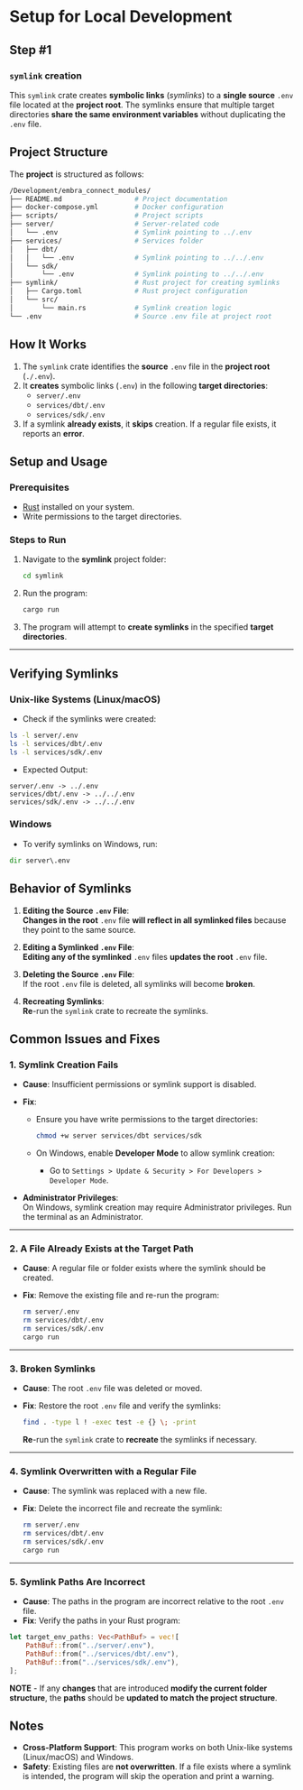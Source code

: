 # Setup for Local Development
## Step #1
### `symlink` creation

This `symlink` crate creates **symbolic links** (*symlinks*) to a **single source** `.env` file located at the **project root**. The symlinks ensure that multiple target directories **share the same environment variables** without duplicating the `.env` file.

## Project Structure

The **project** is structured as follows:

```sh
/Development/embra_connect_modules/
├── README.md                  # Project documentation
├── docker-compose.yml         # Docker configuration
├── scripts/                   # Project scripts
├── server/                    # Server-related code
│   └── .env                   # Symlink pointing to ../.env
├── services/                  # Services folder
│   ├── dbt/
│   │   └── .env               # Symlink pointing to ../../.env
│   └── sdk/
│       └── .env               # Symlink pointing to ../../.env
├── symlink/                   # Rust project for creating symlinks
│   ├── Cargo.toml             # Rust project configuration
│   └── src/
│       └── main.rs            # Symlink creation logic
└── .env                       # Source .env file at project root
```

## How It Works

1.  The `symlink` crate identifies the **source** `.env` file in the **project root** (`./.env`).
2.  It **creates** symbolic links (`.env`) in the following **target directories**:
    -   `server/.env`
    -   `services/dbt/.env`
    -   `services/sdk/.env`
3.  If a symlink **already exists**, it **skips** creation. If a regular file exists, it reports an **error**.


## Setup and Usage
### Prerequisites

-   [Rust](https://www.rust-lang.org/) installed on your system.
-   Write permissions to the target directories.

### Steps to Run

1.  Navigate to the **symlink** project folder:
    
    ```bash
    cd symlink
    ```
    
2.  Run the program:
    
    ```bash
    cargo run
    ```
    
3.  The program will attempt to **create symlinks** in the specified **target directories**.
    
----------

## Verifying Symlinks

### Unix-like Systems (Linux/macOS)

* Check if the symlinks were created:

```bash
ls -l server/.env
ls -l services/dbt/.env
ls -l services/sdk/.env
```

* Expected Output:

```plaintext
server/.env -> ../.env
services/dbt/.env -> ../../.env
services/sdk/.env -> ../../.env

```

### Windows

* To verify symlinks on Windows, run:

```cmd
dir server\.env
```

## Behavior of Symlinks

1.  **Editing the Source `.env` File**:  
    **Changes in the root** `.env` file **will reflect in all symlinked files** because they point to the same source.
    
2.  **Editing a Symlinked `.env` File**:  
    **Editing any of the symlinked** `.env` files **updates the root** `.env` file.
    
3.  **Deleting the Source `.env` File**:  
    If the root `.env` file is deleted, all symlinks will become **broken**.
    
4.  **Recreating Symlinks**:  
    **Re**-run the `symlink` crate to recreate the symlinks.
    


## Common Issues and Fixes

### 1. **Symlink Creation Fails**

-   **Cause**: Insufficient permissions or symlink support is disabled.
    
-   **Fix**:
    
    -   Ensure you have write permissions to the target directories:
        
        ```bash
        chmod +w server services/dbt services/sdk
        ```
        
    -   On Windows, enable **Developer Mode** to allow symlink creation:
        -   Go to `Settings > Update & Security > For Developers > Developer Mode`.
-   **Administrator Privileges**:  
    On Windows, symlink creation may require Administrator privileges. Run the terminal as an Administrator.
    

----------

### 2. **A File Already Exists at the Target Path**

-   **Cause**: A regular file or folder exists where the symlink should be created.
-   **Fix**: Remove the existing file and re-run the program:
    
    ```bash
    rm server/.env
    rm services/dbt/.env
    rm services/sdk/.env
    cargo run
    ```
----------

### 3. **Broken Symlinks**

-   **Cause**: The root `.env` file was deleted or moved.
-   **Fix**: Restore the root `.env` file and verify the symlinks:
    
    ```bash
    find . -type l ! -exec test -e {} \; -print
    ```
    
    **Re**-run the `symlink` crate to **recreate** the symlinks if necessary.
----------

### 4. **Symlink Overwritten with a Regular File**

-   **Cause**: The symlink was replaced with a new file.
-   **Fix**: Delete the incorrect file and recreate the symlink:
    
    ```bash
    rm server/.env
    rm services/dbt/.env
    rm services/sdk/.env
    cargo run
    ```
----------

### 5. **Symlink Paths Are Incorrect**

-   **Cause**: The paths in the program are incorrect relative to the root `.env` file.
-   **Fix**: Verify the paths in your Rust program:

```rust
let target_env_paths: Vec<PathBuf> = vec![
    PathBuf::from("../server/.env"),
    PathBuf::from("../services/dbt/.env"),
    PathBuf::from("../services/sdk/.env"),
];
```

**NOTE** - If any **changes** that are introduced **modify the current folder structure**, the **paths** should be **updated to match the project structure**.

## Notes

-   **Cross-Platform Support**: This program works on both Unix-like systems (Linux/macOS) and Windows.
-   **Safety**: Existing files are **not overwritten**. If a file exists where a symlink is intended, the program will skip the operation and print a warning.
